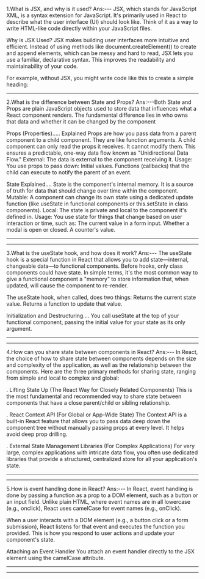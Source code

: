 1.What is JSX, and why is it used?
Ans:---
JSX, which stands for JavaScript XML, is a syntax extension for JavaScript. It's primarily used in React to describe what the user interface (UI) should look like. Think of it as a way to write HTML-like code directly within your JavaScript files.

Why is JSX Used?
JSX makes building user interfaces more intuitive and efficient. Instead of using methods like document.createElement() to create and append elements, which can be messy and hard to read, JSX lets you use a familiar, declarative syntax. This improves the readability and maintainability of your code.

For example, without JSX, you might write code like this to create a simple heading:

---

2.What is the difference between State and Props?
Ans:---Both State and Props are plain JavaScript objects used to store data that influences what a React component renders. The fundamental difference lies in who owns that data and whether it can be changed by the component

Props (Properties).....
Explained
Props are how you pass data from a parent component to a child component. They are like function arguments.
A child component can only read the props it receives. It cannot modify them. This ensures a predictable, one-way data flow known as "Unidirectional Data Flow."
External: The data is external to the component receiving it.
Usage: You use props to pass down:
Initial values.
Functions (callbacks) that the child can execute to notify the parent of an event.

State Explained....
State is the component's internal memory. It is a source of truth for data that should change over time within the component.
Mutable: A component can change its own state using a dedicated update function (like useState in functional components or this.setState in class components).
Local: The state is private and local to the component it's defined in.
Usage: You use state for things that change based on user interaction or time, such as:
The current value in a form input.
Whether a modal is open or closed.
A counter's value.

---

---

3.What is the useState hook, and how does it work?
Ans:---
The useState hook is a special function in React that allows you to add state—internal, changeable data—to functional components. Before hooks, only class components could have state.
In simple terms, it's the most common way to give a functional component a "memory" to store information that, when updated, will cause the component to re-render.

The useState hook, when called, does two things:
Returns the current state value.
Returns a function to update that value.

Initialization and Destructuring....
You call useState at the top of your functional component, passing the initial value for your state as its only argument.

---

---

4.How can you share state between components in React?
Ans:---
In React, the choice of how to share state between components depends on the size and complexity of the application, as well as the relationship between the components.
Here are the three primary methods for sharing state, ranging from simple and local to complex and global:

. Lifting State Up (The React Way for Closely Related Components)
This is the most fundamental and recommended way to share state between components that have a close parent/child or sibling relationship.

. React Context API (For Global or App-Wide State)
The Context API is a built-in React feature that allows you to pass data deep down the component tree without manually passing props at every level. It helps avoid deep prop drilling.

. External State Management Libraries (For Complex Applications)
For very large, complex applications with intricate data flow, you often use dedicated libraries that provide a structured, centralized store for all your application's state.

---

---

5.How is event handling done in React?
Ans:---
In React, event handling is done by passing a function as a prop to a DOM element, such as a button or an input field. Unlike plain HTML, where event names are in all lowercase (e.g., onclick), React uses camelCase for event names (e.g., onClick).

When a user interacts with a DOM element (e.g., a button click or a form submission), React listens for that event and executes the function you provided. This is how you respond to user actions and update your component's state.

Attaching an Event Handler
You attach an event handler directly to the JSX element using the camelCase attribute.

---

---

